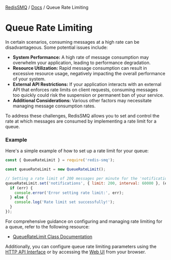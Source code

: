 [RedisSMQ](../README.md) / [Docs](README.md) / Queue Rate Limiting

# Queue Rate Limiting

In certain scenarios, consuming messages at a high rate can be disadvantageous. Some potential issues include:

- **System Performance:** A high rate of message consumption may overwhelm your application, leading to performance degradation.
- **Resource Utilization:** Rapid message consumption can result in excessive resource usage, negatively impacting the overall performance of your system.
- **External API Restrictions:** If your application interacts with an external API that enforces rate limits on client requests, consuming messages too quickly could risk the suspension or permanent ban of your service.
- **Additional Considerations:** Various other factors may necessitate managing message consumption rates.

To address these challenges, RedisSMQ allows you to set and control the rate at which messages are consumed by
implementing a rate limit for a queue.

### Example

Here's a simple example of how to set up a rate limit for your queue:

```javascript
const { QueueRateLimit } = require('redis-smq');

const queueRateLimit = new QueueRateLimit();

// Setting a rate limit of 200 messages per minute for the 'notifications' queue
queueRateLimit.set('notifications', { limit: 200, interval: 60000 }, (err) => {
  if (err) {
    console.error('Error setting rate limit:', err);
  } else {
    console.log('Rate limit set successfully!');
  }
});
```

For comprehensive guidance on configuring and managing rate limiting for a queue, refer to the following resource:

- [QueueRateLimit Class Documentation](api/classes/QueueRateLimit.md)

Additionally, you can configure queue rate limiting parameters using the [HTTP API Interface](https://github.com/weyoss/redis-smq-monitor) or by accessing the [Web UI](https://github.com/weyoss/redis-smq-monitor-client) from your browser.
